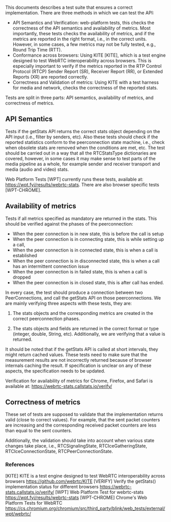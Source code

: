 
This documents describes a test suite that ensures a correct implementation. There are three methods in which we can test the API:
+ API Semantics and Verification: web-platform tests, this checks the correctness of the API semantics and availability of metrics. Most importantly, these tests checks the availability of metrics, and if the metrics are reported in the right format, i.e., in the correct units. However, in some cases, a few metrics may not be fully tested, e.g., Round Trip Time (RTT).
+ Conformance across browsers: Using KITE [KITE], which is a test engine designed to test WebRTC interoperability across browsers. This is especially important to verify if the metrics reported in the RTP Control Protocol (RTCP) Sender Report (SR), Receiver Report (RR), or Extended Reports (XR) are reported correctly. 
+ Correctness and Validation of metrics: Using KITE with a test harness for media and network, checks the correctness of the reported stats.

Tests are split in three parts: API semantics, availability of metrics, and correctness of metrics.

## API Semantics

Tests if the getStats API returns the correct stats object depending on the API input (i.e., filter by senders, etc). Also these tests should check if the reported statistics conform to the peerconnection state machine, i.e., check when obsolete stats are removed when the conditions are met, etc. The test should be carried out in a way that all the RTCStatsType dictionaries are covered, however, in some cases it may make sense to test parts of the media pipeline as a whole, for example sender and receiver transport and media (audio and video) stats.

Web Platform Tests [WPT] currently runs these tests, available at: https://wpt.fyi/results/webrtc-stats. There are also browser specific tests [WPT-CHROME].

## Availability of metrics

Tests if all metrics specified as mandatory are returned in the stats. This should be verified against the phases of the peerconnection: 

+ When the peer connection is in new state, this is before the call is setup
+ When the peer connection is in connecting state, this is while setting up a call, 
+ When the peer connection is in connected state, this is when a call is established 
+ When the peer connection is in disconnected state, this is when a call has an intermittent connection issue
+ When the peer connection is in failed state, this is when a call is dropped 
+ When the peer connection is in closed state, this is after call has ended.

In every case, the test should produce a connection between two PeerConnections, and call the getStats API on those peerconnections. We are mainly verifying three aspects with these tests, they are:

1. The stats objects and the corresponding metrics are created in the correct peerconnection phases. 

2. The stats objects and fields are returned in the correct format or type (integer, double, String, etc). Additionally, we are verifying that a value is returned.

It should be noted that if the getStats API is called at short intervals, they might return cached values. These tests need to make sure that the measurement results are not incorrectly returned because of browser internals caching the result. If specification is unclear on any of these aspects, the specification needs to be updated.

Verification for availability of metrics for Chrome, Firefox, and Safari is available at: https://webrtc-stats.callstats.io/verify/

## Correctness of metrics
These set of tests are supposed to validate that the implementation returns valid (close to correct values). For example, that the sent packet counters are increasing and the corresponding received packet counters are less than equal to the sent counters.

Additionally, the validation should take into account when various state changes take place, i.e.,  RTCSignalingState, RTCIceGatheringState, RTCIceConnectionState, RTCPeerConnectionState.


### References
[KITE] KITE is a test engine designed to test WebRTC interoperability across browsers https://github.com/webrtc/KITE
[VERIFY] Verify the getStats() implementation status for different browsers  https://webrtc-stats.callstats.io/verify/
[WPT] Web Platform Test for webrtc-stats https://wpt.fyi/results/webrtc-stats
[WPT-CHROME] Chrome's Web Platform Tests for WebRTC https://cs.chromium.org/chromium/src/third_party/blink/web_tests/external/wpt/webrtc/
